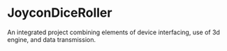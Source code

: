 # JoyconDiceRoller
An integrated project combining elements of device interfacing, use of 3d engine, and data transmission.
